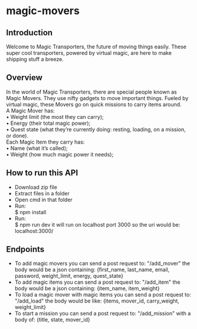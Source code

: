 # magic-movers  

## Introduction  
Welcome to Magic Transporters, the future of moving things easily. These super cool transporters, powered by virtual magic, are here to make shipping stuff a breeze.  

## Overview  
In the world of Magic Transporters, there are special people known as Magic Movers. They use nifty gadgets to move important things. Fueled by virtual magic, these Movers go on quick missions to carry items around.  
A Magic Mover has:  
• Weight limit (the most they can carry);  
• Energy (their total magic power);  
• Quest state (what they’re currently doing: resting, loading, on a mission, or done).  
Each Magic Item they carry has:  
• Name (what it’s called);  
• Weight (how much magic power it needs);  

## How to run this API  
- Download zip file
- Extract files in a folder
- Open cmd in that folder
- Run:  
  $ npm install
- Run:  
  $ npm run dev
it will run on localhost port 3000 so the uri would be: localhost:3000/

## Endpoints  
- To add magic movers you can send a post request to: "/add_mover"  the body would be a json containing: {first_name, last_name, email, password, weight_limit, energy, quest_state}
- To add magic items you can send a post request to: "/add_item"  the body would be a json containing: {item_name, item_weight}
- To load a magic mover with magic items you can send a post request to: "/add_load"  the body would be like: {items, mover_id, carry_weight, weight_limit}
- To start a mission you can send a post request to: "/add_mission"  with a body of: {title, state, mover_id}
